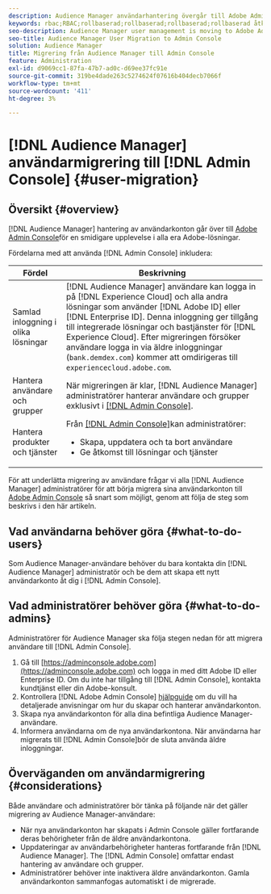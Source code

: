 ```yaml
---
description: Audience Manager användarhantering övergår till Adobe Admin Console. I den här artikeln beskrivs vad du behöver göra för att förbereda för användarmigrering och vad som ska ändras när migreringen är klar.
keywords: rbac;RBAC;rollbaserad;rollbaserad;rollbaserad;rollbaserad åtkomstkontroll
seo-description: Audience Manager user management is moving to Adobe Admin Console. This article explains what you need to do to prepare for user migration, and what will change once the migration is complete.
seo-title: Audience Manager User Migration to Admin Console
solution: Audience Manager
title: Migrering från Audience Manager till Admin Console
feature: Administration
exl-id: d9069cc1-87fa-47b7-ad0c-d69ee37fc91e
source-git-commit: 319be4dade263c5274624f07616b404decb7066f
workflow-type: tm+mt
source-wordcount: '411'
ht-degree: 3%

---
```


# [!DNL Audience Manager] användarmigrering till [!DNL Admin Console] {#user-migration}

## Översikt {#overview}

[!DNL Audience Manager] hantering av användarkonton går över till [Adobe Admin Console](https://helpx.adobe.com/se/enterprise/using/admin-console.html)för en smidigare upplevelse i alla era Adobe-lösningar.

Fördelarna med att använda [!DNL Admin Console] inkludera:

| Fördel | Beskrivning |
|---|---|
| Samlad inloggning i olika lösningar | [!DNL Audience Manager] användare kan logga in på [!DNL Experience Cloud] och alla andra lösningar som använder [!DNL Adobe ID] eller [!DNL Enterprise ID]. Denna inloggning ger tillgång till integrerade lösningar och bastjänster för [!DNL Experience Cloud]. Efter migreringen försöker användare logga in via äldre inloggningar (`bank.demdex.com`) kommer att omdirigeras till `experiencecloud.adobe.com`. |
| Hantera användare och grupper | När migreringen är klar, [!DNL Audience Manager] administratörer hanterar användare och grupper exklusivt i [[!DNL Admin Console]](https://adminconsole.adobe.com/enterprise/). |
| Hantera produkter och tjänster | Från [[!DNL Admin Console]](https://adminconsole.adobe.com/enterprise/)kan administratörer: <ul><li>Skapa, uppdatera och ta bort användare</li><li>Ge åtkomst till lösningar och tjänster</li></ul> |

För att underlätta migrering av användare frågar vi alla [!DNL Audience Manager] administratörer för att börja migrera sina användarkonton till [Adobe Admin Console](https://helpx.adobe.com/se/enterprise/using/admin-console.html) så snart som möjligt, genom att följa de steg som beskrivs i den här artikeln.

## Vad användarna behöver göra {#what-to-do-users}

Som Audience Manager-användare behöver du bara kontakta din [!DNL Audience Manager] administratör och be dem att skapa ett nytt användarkonto åt dig i [!DNL Admin Console].

## Vad administratörer behöver göra {#what-to-do-admins}

Administratörer för Audience Manager ska följa stegen nedan för att migrera användare till [!DNL Admin Console].

1. Gå till [https://adminconsole.adobe.com](https://adminconsole.adobe.com) och logga in med ditt Adobe ID eller Enterprise ID. Om du inte har tillgång till [!DNL Admin Console], kontakta kundtjänst eller din Adobe-konsult.
2. Kontrollera [!DNL Adobe Admin Console] [hjälpguide](https://helpx.adobe.com/enterprise/admin-guide.html/enterprise/using/users.ug.html) om du vill ha detaljerade anvisningar om hur du skapar och hanterar användarkonton.
3. Skapa nya användarkonton för alla dina befintliga Audience Manager-användare.
4. Informera användarna om de nya användarkontona. När användarna har migrerats till [!DNL Admin Console]bör de sluta använda äldre inloggningar.

## Överväganden om användarmigrering {#considerations}

Både användare och administratörer bör tänka på följande när det gäller migrering av Audience Manager-användare:

* När nya användarkonton har skapats i Admin Console gäller fortfarande deras behörigheter från de äldre användarkontona.
* Uppdateringar av användarbehörigheter hanteras fortfarande från [!DNL Audience Manager]. The [!DNL Admin Console] omfattar endast hantering av användare och grupper.
* Administratörer behöver inte inaktivera äldre användarkonton. Gamla användarkonton sammanfogas automatiskt i de migrerade.
